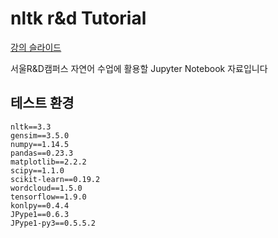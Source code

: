 # nltk r&amp;d Tutorial

[강의 슬라이드](https://www.slideshare.net/YBkim2/rd-111078581)

서울R&amp;D캠퍼스 자연어 수업에 활용할 Jupyter Notebook 자료입니다


## 테스트 환경

    nltk==3.3
    gensim==3.5.0
    numpy==1.14.5 
    pandas==0.23.3
    matplotlib==2.2.2
    scipy==1.1.0
    scikit-learn==0.19.2
    wordcloud==1.5.0
    tensorflow==1.9.0
    konlpy==0.4.4
    JPype1==0.6.3
    JPype1-py3==0.5.5.2
